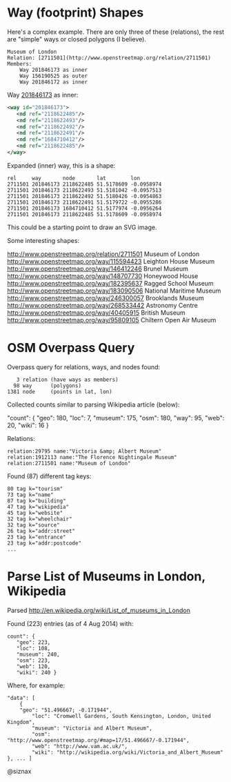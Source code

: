 Way (footprint) Shapes
======================

Here's a complex example. There are only three of these (relations),
the rest are "simple" ways or closed polygons (I believe). 

    Museum of London
    Relation: [2711501](http://www.openstreetmap.org/relation/2711501)
    Members:
        Way 201846173 as inner
        Way 156190525 as outer
        Way 201846172 as inner

Way [201846173](http://www.openstreetmap.org/way/201846173) as inner:

```xml
<way id="201846173">
   <nd ref="2118622485"/>
   <nd ref="2118622493"/>
   <nd ref="2118622492"/>
   <nd ref="2118622491"/>
   <nd ref="1684710412"/>
   <nd ref="2118622485"/>
</way>
```

Expanded (inner) way, this is a shape:

    rel     way       node       lat        lon
    2711501 201846173 2118622485 51.5178609 -0.0958974
    2711501 201846173 2118622493 51.5181042 -0.0957513
    2711501 201846173 2118622492 51.5180426 -0.0954863
    2711501 201846173 2118622491 51.5179722 -0.0955286
    2711501 201846173 1684710412 51.5177974 -0.0956264
    2711501 201846173 2118622485 51.5178609 -0.0958974

This could be a starting point to draw an SVG image.

Some interesting shapes:

http://www.openstreetmap.org/relation/2711501 Museum of London   
http://www.openstreetmap.org/way/115594423 Leighton House Museum    
http://www.openstreetmap.org/way/146412246 Brunel Museum    
http://www.openstreetmap.org/way/148707730 Honeywood House    
http://www.openstreetmap.org/way/182395637 Ragged School Museum    
http://www.openstreetmap.org/way/183090506 National Maritime Museum    
http://www.openstreetmap.org/way/246300057 Brooklands Museum    
http://www.openstreetmap.org/way/268533442 Astronomy Centre    
http://www.openstreetmap.org/way/40405915 British Museum    
http://www.openstreetmap.org/way/95809105 Chiltern Open Air Museum    


OSM Overpass Query
================================================================

Overpass query for relations, ways, and nodes found:

       3 relation (have ways as members)
      98 way      (polygons)
    1381 node     (points in lat, lon)

Collected counts similar to parsing Wikipedia article (below):

  "count": {
    "geo": 180, 
    "loc": 7, 
    "museum": 175, 
    "osm": 180, 
    "way": 95, 
    "web": 20, 
    "wiki": 16 }

Relations:

    relation:29795 name:"Victoria &amp; Albert Museum"
    relation:1912113 name:"The Florence Nightingale Museum"
    relation:2711501 name:"Museum of London"

Found (87) different tag keys:

    80 tag k="tourism"
    73 tag k="name"
    87 tag k="building"
    47 tag k="wikipedia"
    45 tag k="website"
    32 tag k="wheelchair"
    32 tag k="source"
    26 tag k="addr:street"
    23 tag k="entrance"
    23 tag k="addr:postcode"
    ...


Parse List of Museums in London, Wikipedia
========================================================

Parsed <http://en.wikipedia.org/wiki/List_of_museums_in_London>

Found (223) entries (as of 4 Aug 2014) with:

    count": {
       "geo": 223,
       "loc": 108,
       "museum": 240,
       "osm": 223,
       "web": 120,
       "wiki": 240 }


Where, for example:

    "data": [
        {
	    "geo": "51.496667; -0.171944",
            "loc": "Cromwell Gardens, South Kensington, London, United Kingdom",
            "museum": "Victoria and Albert Museum",
            "osm": "http://www.openstreetmap.org/#map=17/51.496667/-0.171944",
            "web": "http://www.vam.ac.uk/",
            "wiki": "http://wikipedia.org/wiki/Victoria_and_Albert_Museum" }, ... ]

@siznax
